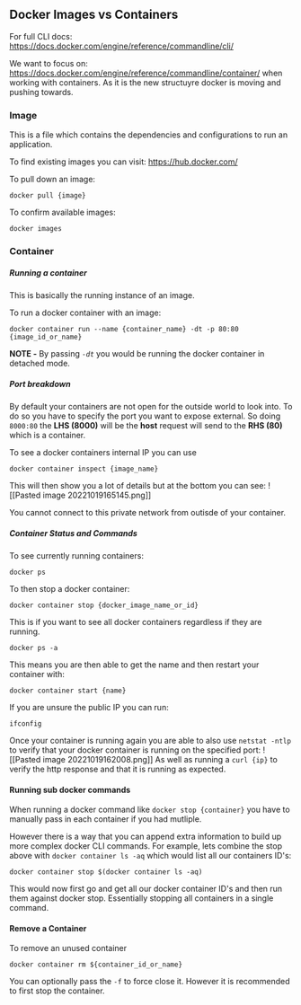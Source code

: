## Docker Images vs Containers

For full CLI docs:
https://docs.docker.com/engine/reference/commandline/cli/

We want to focus on: https://docs.docker.com/engine/reference/commandline/container/
when working with containers. As it is the new structuyre docker is moving and pushing towards.

### Image

This is a file which contains the dependencies and configurations to run an application.

To find existing images you can visit: https://hub.docker.com/

To pull down an image:

```shell
docker pull {image}
```

To confirm available images:

```shell
docker images
```

### Container

##### Running a container
This is basically the running instance of an image.

To run a docker container with an image:

```shell
docker container run --name {container_name} -dt -p 80:80 {image_id_or_name}
```

**NOTE -** By passing *`-dt`*  you would be running the docker container in detached mode.

##### Port breakdown
By default your containers are not open for the outside world to look into. To do so you have to specify the port you want to expose external. So doing `8000:80` the **LHS (8000)** will be the **host** request will send to the **RHS (80)** which is a container.

To see a docker containers internal IP you can use

```shell
docker container inspect {image_name}
```

This will then show you a lot of details but at the bottom you can see:
![[Pasted image 20221019165145.png]]

You cannot connect to this private network from outisde of your container.

##### Container Status and Commands

To see currently running containers: 

```shell
docker ps
```

To then stop a docker container:

```shell
docker container stop {docker_image_name_or_id}
```

This is if you want to see all docker containers regardless if they are running.

```shell
docker ps -a
```

This means you are then able to get the name and then restart your container with:

```shell
docker container start {name}
```

If you are unsure the public IP you can run:

```shell
ifconfig
```

Once your container is running again you are able to also use `netstat -ntlp` to verify that your docker container is running on the specified port:
![[Pasted image 20221019162008.png]]
As well as running a `curl {ip}` to verify the http response and that it is running as expected.

#### Running  sub docker commands

When running a docker command like `docker stop {container}` you have to manually pass in each container if you had mutliple.

However there is a way that you can append extra information to build up more complex docker CLI commands. For example, lets combine the stop above with `docker container ls -aq` which would list all our containers ID's:

```shell
docker container stop $(docker container ls -aq)
```

This would now first go and get all our docker container ID's and then run them against docker stop. Essentially stopping all containers in a single command.

#### Remove a Container

To remove an unused container

```shell
docker container rm ${container_id_or_name}
```

You can optionally pass the `-f` to force close it. However it is recommended to first stop the container.
